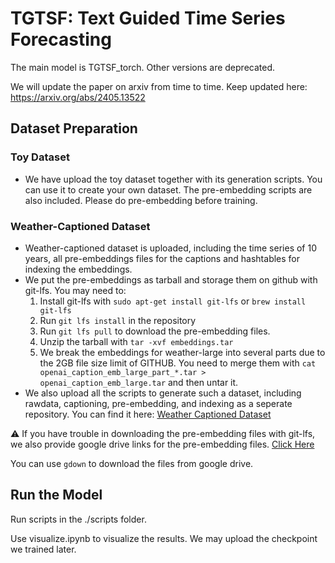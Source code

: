 # TGTSF: Text Guided Time Series Forecasting

The main model is TGTSF_torch. Other versions are deprecated. 

We will update the paper on arxiv from time to time. Keep updated here: https://arxiv.org/abs/2405.13522


## Dataset Preparation

### Toy Dataset

- We have upload the toy dataset together with its generation scripts. You can use it to create your own dataset. The pre-embedding scripts are also included. Please do pre-embedding before training.

### Weather-Captioned Dataset

- Weather-captioned dataset is uploaded, including the time series of 10 years, all pre-embeddings files for the captions and hashtables for indexing the embeddings. 
- We put the pre-embeddings as tarball and storage them on github with git-lfs. You may need to:
  1. Install git-lfs with `sudo apt-get install git-lfs` or `brew install git-lfs`
  2. Run `git lfs install` in the repository
  3. Run `git lfs pull` to download the pre-embedding files.
  4. Unzip the tarball with `tar -xvf embeddings.tar`
  5. We break the embeddings for weather-large into several parts due to the 2GB file size limit of GITHUB. You need to merge them with `cat openai_caption_emb_large_part_*.tar > openai_caption_emb_large.tar` and then untar it.
- We also upload all the scripts to generate such a dataset, including rawdata, captioning, pre-embedding, and indexing as a seperate repository. You can find it here: [Weather Captioned Dataset](https://github.com/VEWOXIC/Weather-Captioned)

⚠ If you have trouble in downloading the pre-embedding files with git-lfs, we also provide google drive links for the pre-embedding files. [Click Here](https://drive.google.com/drive/folders/1feNhuijyls5DtxkeDjoKM0lISEF-UaPf?usp=sharing)

You can use `gdown` to download the files from google drive. 

## Run the Model

Run scripts in the ./scripts folder. 

Use visualize.ipynb to visualize the results. We may upload the checkpoint we trained later. 



